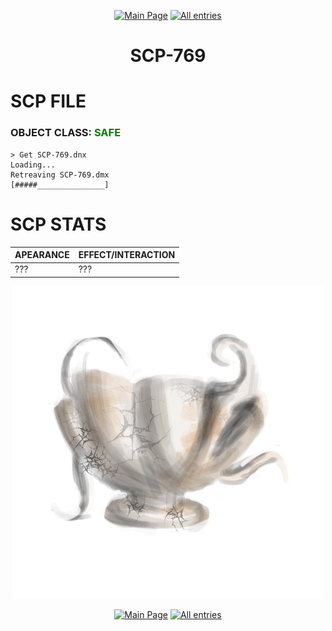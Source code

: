 <p align=center>    <a href="../../../">
        <img src="https://img.shields.io/badge/GO_TO-MAIN_PAGE-ffffff?style=for-the-badge&labelColor=000000&color=ffffff" title="Main Page" style="cursor: pointer;"/></a>
    <a href="../../tree">
        <img src="https://img.shields.io/badge/GO_TO-ALL_ENTRIES-ffffff?style=for-the-badge&labelColor=000000&color=ffffff" title="All entries" style="cursor: pointer;"></a>
</p>

<h1 align="center">SCP-769</h1>

# SCP FILE
### OBJECT CLASS: <span style="color:green">SAFE</span>

```
> Get SCP-769.dnx
Loading...
Retreaving SCP-769.dmx
[#####_______________]
```

# SCP STATS

| APEARANCE | EFFECT/INTERACTION |
| - | - |
| ??? | ??? |

<p align="center">
    <img src="../../../assets/images/scp/safe/scp-769.png" title="SCP-769" width="500">
</p>

<p align=center>    <a href="../../../">
        <img src="https://img.shields.io/badge/GO_TO-MAIN_PAGE-ffffff?style=for-the-badge&labelColor=000000&color=ffffff" title="Main Page" style="cursor: pointer;"/></a>
    <a href="../../tree">
        <img src="https://img.shields.io/badge/GO_TO-ALL_ENTRIES-ffffff?style=for-the-badge&labelColor=000000&color=ffffff" title="All entries" style="cursor: pointer;"></a>
</p>